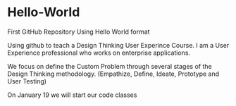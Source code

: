 # Hello-World
First GitHub Repository Using Hello World format

Using github to teach a Design Thinking User Experince Course. I am a User Experience professional who works on enterprise applications.

We focus on define the Custom Problem through several stages of the Design Thinking methodology. (Empathize, Define, Ideate, Prototype and User Testing)

On January 19 we will start our code classes
